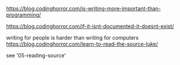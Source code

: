 https://blog.codinghorror.com/is-writing-more-important-than-programming/  

https://blog.codinghorror.com/if-it-isnt-documented-it-doesnt-exist/  
  
writing for people is harder than writing for computers  
	https://blog.codinghorror.com/learn-to-read-the-source-luke/  

see '05-reading-source'
  
